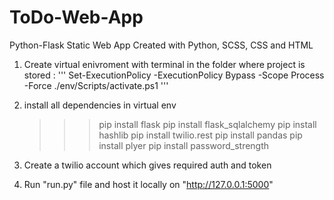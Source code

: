 # ToDo-Web-App
Python-Flask Static Web App Created with Python, SCSS, CSS and HTML



1. Create virtual enivroment with terminal in the folder where project is stored :
'''
  Set-ExecutionPolicy -ExecutionPolicy Bypass -Scope Process -Force
  ./env/Scripts/activate.ps1
'''

2. install all dependencies in virtual env

    >>> pip install flask 
    >>> pip install flask_sqlalchemy
    >>> pip install hashlib
    >>> pip install twilio.rest
    >>> pip install pandas
    >>> pip install plyer
    >>> pip install password_strength
  
 3. Create a twilio account which gives required auth and token
 
 4. Run "run.py" file and host it locally on "http://127.0.0.1:5000"